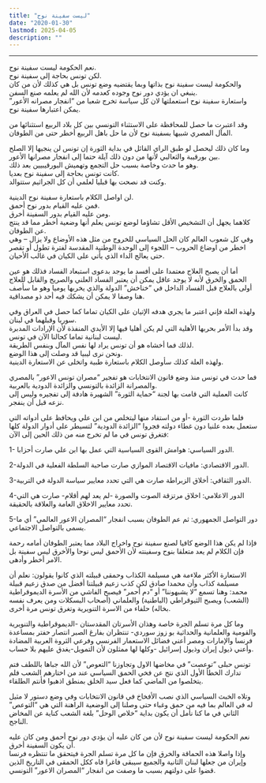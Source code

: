 ```yaml
---
title: "ليست سفينة نوح"
date: "2020-01-30"
lastmod: 2025-04-05
description: ""
---
```

****

نعم الحكومة ليست سفينة نوح.  
لكن تونس بحاجة إلى سفينة نوح.  
والحكومة ليست سفينة نوح بذاتها وبما يقتضيه وضع تونس بل هي كذلك لأن من كان ينبغي ان يؤدي دور نوح وجوده كعدمه لأن الله لم يعلمه صنع السفن.  
واستعارة سفينة نوح استعملتها لان كل سياسة تخرج شعبا من “انفجار مصرانه الأعور” يمكن اعتبارها سفينة نوح.

وقد اعتبرت ما حصل للمحافظة على الاستثناء التونسي بين كل بلاد الربيع استثنائها من المآل المصري شبيها بسفينة نوح لأن ما حل باهل الربيع أخطر حتى من الطوفان.

وما كان ذلك ليحصل لو طبق الراي القائل في بداية الثورة إن تونس لن ينجيها إلا الصلح بين بورقيبة والثعالبي لأنها من دون ذلك آيلة حتما إلى انفجار مصرانها الأعور.  
وهو ما حدث وخاصة بسبب حل التجمع وتهميش البورقيبيين بعد ذلك.  
كانت تونس بحاجة إلى سفينة نوح بعديا.  
وكنت قد نصحت بها قبليا لعلمي أن كل الجراثيم ستتوالد.

لن اواصل الكلام باستعارة سفينة نوح الدينية.  
فمن عليه القيام بدور نوح أحمق.  
ومن عليه القيام بدور السفينة أخرق.  
كلاهما يجهل أن التشخيص الأقل تشاؤما لوضع تونس يعلم أنها وضعية أخطر مما قد ينتج عن الطوفان.  
وفي كل شعوب العالم كان الحل السياسي للخروج من مثل هذه الأوضاع ولا يزال – وهي اخطر من اوضاع الحروب – اللجوء إلى الوحدة الوطنية المقدسة لفترة تطول أو تقصر حتى يعالج الداء الذي يأتي على الكيان في غالب الأحيان.

أما أن يصبح العلاج معتمدا على أفسد ما يوجد بدعوى استبعاد الفساد فذلك هو عين الحمق والخرق لأنه لا يوجد عاقل يمكن أن يعتبر الفساد العلني والصريح والقابل للعلاج أولى بالعلاج قبل الفساد الداخل في “خناخش” الدولة والذي يخربها يوميا وهو ما سأصف هنا وصفا لا يمكن أن يشكك فيه أحد ذو مصداقية.

ولهذه العلة فإني اعتبر ما يجري هدفه الإتيان على الكيان تماما كما حصل في العراق وفي سوريا وقبلهما في لبنان.  
وقد بدأ الأمر بحربها الأهلية التي لم يكن أهليا فيها إلا الأيدي المنفذة لأن الإرادات المدبرة ليست لبنانية تماما كحالنا الآن في تونس.  
لذلك فما أخشاه هو أن تونس يراد لها نفس المآل وبنفس الطريقة.  
ونحن نرى ليبيا قد وصلت إلى هذا الوضع.  
ولهذه العلة كذلك سأوصل الكلام باستعارة طبية واتخلى عن الاستعارة الدينية.

فما حدث في تونس منذ وضع قانون الانتخابات هو تفجير “مصران تونس الاعور” بالمصري والمصرانة الزائدة بالتونسي والزائدة الدودية بالعربية.  
كانت العملية التي قامت بها لجنة “حماية الثورة” الشهيرة هادفة إلى تفجيره وليس إلى نزعه قبل أن ينفجر.

فلما طردت الثورة -أو من استفاد منها ليتخلص من ابن علي ويحافظ على أدواته التي ستعمل بعده علنيا دون غطاء دولته فجروا “الزائدة الدودية” لتسيطر على أدوار الدولة كلها فتغرق تونس في ما لم تخرج منه من ذلك الحين إلى الآن:

1- الدور السياسي: هوامش القوى السياسية التي عمل بها ابن علي صارت أحزابا.

2-الدور الاقتصادي: مافيات الاقتصاد الموازي صارت صاحبة السلطة الفعلية في الدولة.

3-الدور الثقافي: أخلاق الزبراطة صارت هي التي تحدد معايير سياسة الدولة في التربية.

4-الدور الاعلامي: اخلاق مرتزقة الصوت والصورة -لم يعد لهم أقلام- صارت هي التي تحدد معايير الاخلاق العامة والعلاقة بالحقيقة.

5-دور التواصل الجمهوري: ثم عم الطوفان بسبب انفجار “المصران الاعور العالمي” أي ما يسمى بالتواصل الاجتماعي.

فإذا لم يكن هذا الوضع كافيا لصنع سفينة نوح واخراج البلاد مما يعتبر الطوفان أمامه رحمة فإن الكلام لم يعد متعلقا بنوح وسفينته لأن الأحمق ليس نوحا والأخرق ليس سفينة بل الامر أخطر وأدهى.

الاستعارة الأكثر ملاءمة هي مسيلمة الكذاب وحمقى قبيلته الذي كانوا يقولون: نعلم أن مسيلمة كذاب وأن محمدا صادق لكن كذب زعيم قبيلتنا أفضل من صدق زعيم قبيلة محمد: وهنا تسمع “لا يشبهوننا” أو “دم أحمر” فيصبح الفاشي من الأسرة الديموقراطية (الشعب) ويصبح الثيوقراطي (الباطنية) والعلماني (أصحاب البسكلات ومن يعرف نفسه بخاله) حلفاء من الاسرة التنويرية وتغرق تونس مرة أخرى.

وما كل مرة تسلم الجرة خاصة وهذان الأسرتان المقدستان -الديموقراطية والتنويرية والقومية والعلمانية والحداثية بو زوز سوردي- تنتظران بفارغ الصبر انتصار حفتر بمساعدة فرنسا والإمارات ومصر أعني فضائل الاستعمار الفرنسي وفرعي الثروة العربية المضادة وأعني ذيول إيران وذيول إسرائيل -وكلها لها ممثلون لأن التمويل-يغدق عليهم بلا حساب.

تونس حبلى “توعصت” في مخاضها الاول وتجاوزنا “التعوص” لأن الله جباها باللطف فتم تدارك الخطأ الأول الذي نتج عن فخي الحمق السياسي عند من اختارهم الشعب فلم يتخلصوا من الماضي كما فعل سيد الخلق بمنطق اذهبوا فأنتم الطلقاء.

وتلاه الخبث السياسي الذي نصب الأفخاخ في قانون الانتخابات وفي وضع دستور لا مثيل له في العالم بما فيه من حمق وغباء حتى وصلنا إلى الوضعية الراهنة التي هي “التوعص” الثاني في ما كنا نأمل أن يكون بداية “خلاص الوحل” بلغة الشعب كناية عن المخاض الناجح.

نعم الحكومة ليست سفينة نوح لأن من كان عليه أن يؤدي دور نوح أحمق ومن كان عليه أن يكون السفينة أخرق.  
وإذا واصلا هذه الحماقة والخرق فإن ما كل مرة تسلم الجرة فيتحقق ما تنتظره فرنسا وإيران من جعلها لبنان الثانية والجميع سيبقى فاغرا فاه ككل الحمقى في التاريخ الذين قضوا على دولتهم بسبب ما وصفت من انفجار “المصران الاعور” التونسي.

###
